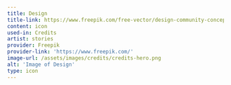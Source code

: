 ```yaml
---
title: Design
title-link: https://www.freepik.com/free-vector/design-community-concept-illustration_6610841.htm#page=1&query=team%20stories&position=1
content: icon
used-in: Credits
artist: stories
provider: Freepik
provider-link: 'https://www.freepik.com/'
image-url: /assets/images/credits/credits-hero.png
alt: 'Image of Design'
type: icon
---
```

